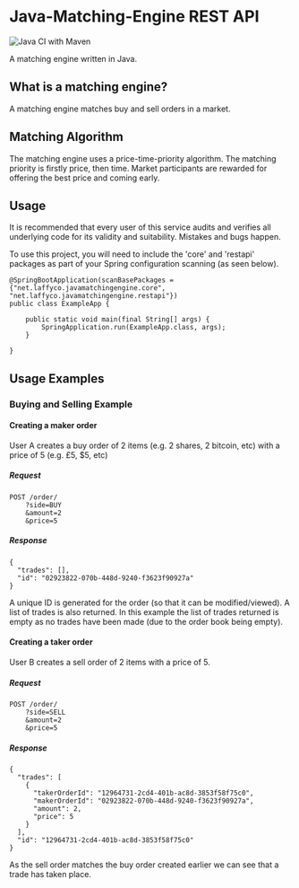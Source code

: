 # Java-Matching-Engine REST API

![Java CI with Maven](https://github.com/Laffini/Java-Matching-Engine-REST-API/workflows/Java%20CI%20with%20Maven/badge.svg)

A matching engine written in Java.

## What is a matching engine?

A matching engine matches buy and sell orders in a market.

## Matching Algorithm

The matching engine uses a price-time-priority algorithm.
The matching priority is firstly price, then time.
Market participants are rewarded for offering the best price and coming early. 

## Usage

It is recommended that every user of this service audits and verifies all underlying code for its validity and suitability. Mistakes and bugs happen.

To use this project, you will need to include the 'core' and 'restapi' packages as part of your Spring configuration scanning (as seen below).
```
@SpringBootApplication(scanBasePackages = {"net.laffyco.javamatchingengine.core", "net.laffyco.javamatchingengine.restapi"})
public class ExampleApp {

    public static void main(final String[] args) {
        SpringApplication.run(ExampleApp.class, args);
    }

}
```


## Usage Examples

### Buying and Selling Example

#### Creating a maker order

User A creates a buy order of 2 items (e.g. 2 shares, 2 bitcoin, etc) with a price of 5 (e.g. £5, $5, etc)

##### Request

```
POST /order/
	?side=BUY
    &amount=2
    &price=5
``` 
##### Response

```
{
  "trades": [],
  "id": "02923822-070b-448d-9240-f3623f90927a"
}
```

A unique ID is generated for the order (so that it can be modified/viewed).
 A list of trades is also returned.
 In this example the list of trades returned is empty as no trades have been made (due to the order book being empty).

#### Creating a taker order

User B creates a sell order of 2 items with a price of 5.

##### Request

```
POST /order/
	?side=SELL
    &amount=2
    &price=5
``` 

##### Response

```
{
  "trades": [
    {
      "takerOrderId": "12964731-2cd4-401b-ac8d-3853f58f75c0",
      "makerOrderId": "02923822-070b-448d-9240-f3623f90927a",
      "amount": 2,
      "price": 5
    }
  ],
  "id": "12964731-2cd4-401b-ac8d-3853f58f75c0"
}
```

As the sell order matches the buy order created earlier we can see that a trade has taken place.
